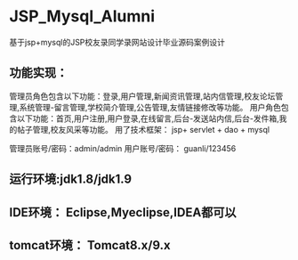 # JSP_Mysql_Alumni
基于jsp+mysql的JSP校友录同学录网站设计毕业源码案例设计

## 功能实现：
  管理员角色包含以下功能：登录,用户管理,新闻资讯管理,站内信管理,校友论坛管理,系统管理-留言管理,学校简介管理,公告管理,友情链接修改等功能。
  用户角色包含以下功能：首页,用户注册,用户登录,在线留言,后台-发送站内信,后台-发件箱,我的帖子管理,校友风采等功能。
  用了技术框架： jsp+ servlet + dao + mysql

管理员账号/密码：admin/admin
用户账号/密码： guanli/123456

## 运行环境:jdk1.8/jdk1.9
## IDE环境： Eclipse,Myeclipse,IDEA都可以
## tomcat环境： Tomcat8.x/9.x
